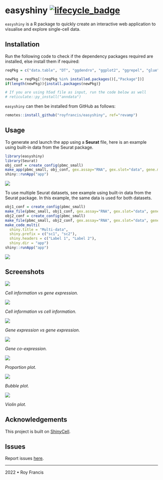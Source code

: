 # easyshiny [![lifecycle_badge](https://lifecycle.r-lib.org/articles/figures/lifecycle-experimental.svg)](https://lifecycle.r-lib.org/articles/stages.html#experimental)

`easyshiny` is a R package to quickly create an interactive web application to visualise and explore single-cell data.

## Installation

Run the following code to check if the dependency packages required are installed, else install them if required:

``` r
reqPkg = c("data.table", "DT", "ggdendro", "ggplot2", "ggrepel", "glue", "grid", "hdf5r", "magrittr", "Matrix", "patchwork" ,"RColorBrewer", "readr", "remotes", "reticulate", "R.utils", "Seurat", "shiny", "shinyhelper", "shinythemes", "shinycssloaders", "showtext")

newPkg = reqPkg[!(reqPkg %in% installed.packages()[,"Package"])]
if(length(newPkg)){install.packages(newPkg)}

# If you are using h5ad file as input, run the code below as well
# reticulate::py_install("anndata")
```

`easyshiny` can then be installed from GitHub as follows:

``` r
remotes::install_github("royfrancis/easyshiny", ref="revamp")
```

## Usage

To generate and launch the app using a **Seurat** file, here is an example using built-in data from the Seurat package.

```r
library(easyshiny)
library(Seurat)
obj_conf = create_config(pbmc_small)
make_app(pbmc_small, obj_conf, gex.assay="RNA", gex.slot="data", gene.mapping = FALSE, shiny.title = "My Awesome App", shiny.dir="app")
shiny::runApp("app")
```

![](images/single-cellinfo-geneexp.png)

To use multiple Seurat datasets, see example using built-in data from the Seurat package. In this example, the same data is used for both datasets.

```r
obj1_conf = create_config(pbmc_small)
make_file(pbmc_small, obj1_conf, gex.assay="RNA", gex.slot="data", gene.mapping = FALSE, shiny.prefix = "sc1", shiny.dir="app")
obj2_conf = create_config(pbmc_small)
make_file(pbmc_small, obj2_conf, gex.assay="RNA", gex.slot="data", gene.mapping = FALSE, shiny.prefix = "sc2", shiny.dir="app")
make_code_multi(
  shiny.title = "Multi-data",
  shiny.prefix = c("sc1", "sc2"),
  shiny.headers = c("Label 1", "Label 2"),
  shiny.dir = "app")
shiny::runApp("app")
```

![](images/multi.png)

## Screenshots

![](images/single-cellinfo-geneexp.png)

*Cell information vs gene expression.*

![](images/single-cellinfo-cellinfo.png)

*Cell information vs cell information.*

![](images/single-geneexp-geneexp.png)

*Gene expression vs gene expression.*

![](images/single-gene-coexp.png)

*Gene co-expression.*

![](images/single-proportion.png)

*Proportion plot.*

![](images/single-bubble.png)

*Bubble plot.*

![](images/single-violin.png)

*Violin plot.*

## Acknowledgements

This project is built on [ShinyCell](https://github.com/SGDDNB/ShinyCell).

## Issues

Report issues [here](https://github.com/royfrancis/easyshiny/issues).

---

2022 • Roy Francis
